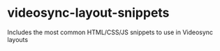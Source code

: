 # videosync-layout-snippets
Includes the most common HTML/CSS/JS snippets to use in Videosync layouts
